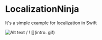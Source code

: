 # LocalizationNinja
It's a simple example for localization in Swift

![ Alt text](intro.gif) / ! [](intro. gif)
